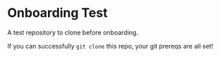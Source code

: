 # Onboarding Test
A test repository to clone before onboarding.

If you can successfully `git clone` this repo, your git prereqs are all set!
